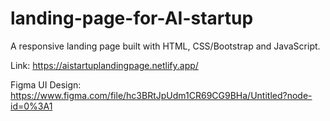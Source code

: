 # landing-page-for-AI-startup

A responsive landing page built with HTML, CSS/Bootstrap and JavaScript.

Link: https://aistartuplandingpage.netlify.app/

Figma UI Design: https://www.figma.com/file/hc3BRtJpUdm1CR69CG9BHa/Untitled?node-id=0%3A1
